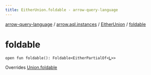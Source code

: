 ```yaml
---
title: EitherUnion.foldable - arrow-query-language
---
```


[arrow-query-language](../../index.html) / [arrow.aql.instances](../index.html) / [EitherUnion](index.html) / [foldable](./foldable.html)

# foldable

`open fun foldable(): Foldable<EitherPartialOf<`[`L`](index.html#L)`>>`

Overrides [Union.foldable](../../arrow.aql/-union/foldable.html)

